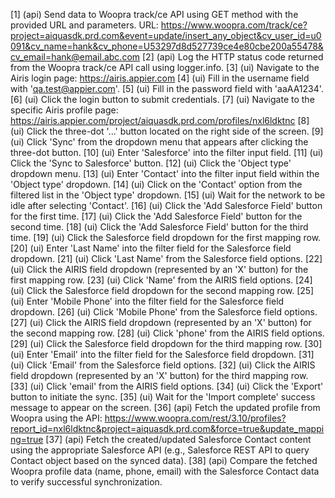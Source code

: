[1] (api) Send data to Woopra track/ce API using GET method with the provided URL and parameters. URL: https://www.woopra.com/track/ce?project=aiquasdk.prd.com&event=update/insert_any_object&cv_user_id=u0091&cv_name=hank&cv_phone=U53297d8d527739ce4e80cbe200a55478&cv_email=hank@email.abc.com
[2] (api) Log the HTTP status code returned from the Woopra track/ce API call using logger.info.
[3] (ui) Navigate to the Airis login page: https://airis.appier.com
[4] (ui) Fill in the username field with 'qa.test@appier.com'.
[5] (ui) Fill in the password field with 'aaAA1234'.
[6] (ui) Click the login button to submit credentials.
[7] (ui) Navigate to the specific Airis profile page: https://airis.appier.com/project/aiquasdk.prd.com/profiles/nxl6ldktnc
[8] (ui) Click the three-dot '...' button located on the right side of the screen.
[9] (ui) Click 'Sync' from the dropdown menu that appears after clicking the three-dot button.
[10] (ui) Enter 'Salesforce' into the filter input field.
[11] (ui) Click the 'Sync to Salesforce' button.
[12] (ui) Click the 'Object type' dropdown menu.
[13] (ui) Enter 'Contact' into the filter input field within the 'Object type' dropdown.
[14] (ui) Click on the 'Contact' option from the filtered list in the 'Object type' dropdown.
[15] (ui) Wait for the network to be idle after selecting 'Contact'.
[16] (ui) Click the 'Add Salesforce Field' button for the first time.
[17] (ui) Click the 'Add Salesforce Field' button for the second time.
[18] (ui) Click the 'Add Salesforce Field' button for the third time.
[19] (ui) Click the Salesforce field dropdown for the first mapping row.
[20] (ui) Enter 'Last Name' into the filter field for the Salesforce field dropdown.
[21] (ui) Click 'Last Name' from the Salesforce field options.
[22] (ui) Click the AIRIS field dropdown (represented by an 'X' button) for the first mapping row.
[23] (ui) Click 'Name' from the AIRIS field options.
[24] (ui) Click the Salesforce field dropdown for the second mapping row.
[25] (ui) Enter 'Mobile Phone' into the filter field for the Salesforce field dropdown.
[26] (ui) Click 'Mobile Phone' from the Salesforce field options.
[27] (ui) Click the AIRIS field dropdown (represented by an 'X' button) for the second mapping row.
[28] (ui) Click 'phone' from the AIRIS field options.
[29] (ui) Click the Salesforce field dropdown for the third mapping row.
[30] (ui) Enter 'Email' into the filter field for the Salesforce field dropdown.
[31] (ui) Click 'Email' from the Salesforce field options.
[32] (ui) Click the AIRIS field dropdown (represented by an 'X' button) for the third mapping row.
[33] (ui) Click 'email' from the AIRIS field options.
[34] (ui) Click the 'Export' button to initiate the sync.
[35] (ui) Wait for the 'Import complete' success message to appear on the screen.
[36] (api) Fetch the updated profile from Woopra using the API: https://www.woopra.com/rest/3.10/profiles?report_id=nxl6ldktnc&project=aiquasdk.prd.com&force=true&update_mapping=true
[37] (api) Fetch the created/updated Salesforce Contact content using the appropriate Salesforce API (e.g., Salesforce REST API to query Contact object based on the synced data).
[38] (api) Compare the fetched Woopra profile data (name, phone, email) with the Salesforce Contact data to verify successful synchronization.
